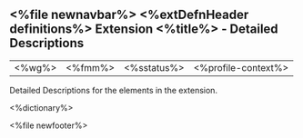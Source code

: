 &lt;%file newnavbar%&gt;
&lt;%extDefnHeader definitions%&gt;
Extension &lt;%title%&gt; - Detailed Descriptions
-------------------------------------------------

|              |               |                   |                           |
|--------------|---------------|-------------------|---------------------------|
| &lt;%wg%&gt; | &lt;%fmm%&gt; | &lt;%sstatus%&gt; | &lt;%profile-context%&gt; |

Detailed Descriptions for the elements in the extension.

&lt;%dictionary%&gt;

&lt;%file newfooter%&gt;
